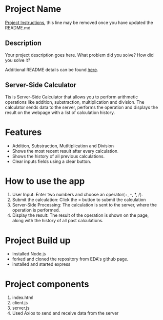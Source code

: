 # Project Name

[Project Instructions](./INSTRUCTIONS.md), this line may be removed once you have updated the README.md

## Description

Your project description goes here. What problem did you solve? How did you solve it?

Additional README details can be found [here](https://github.com/PrimeAcademy/readme-template/blob/master/README.md).

## Server-Side Calculator

Tis is Server-Side Calculator that allows you to perform arithmetic operations like addition, substraction, multiplication and division. The calculator sends data to the server, performs the operation and displays the result on the webpage with a list of calculation history.

# Features

- Addition, Substraction, Mutltiplication and Division
- Shows the most recent result after every calculation.
- Shows the history of all previous calculations.
- Clear inputs fields using a clear button.

# How to use the app

1. User Input: Enter two numbers and choose an operator(+, -, \*, /).
2. Submit the calculation: Click the = button to submit the calculation
3. Server-Side Processing: The calculation is sent to the server, where the operation is performed.
4. Display the result: The result of the operation is shown on the page, along with the history of all past calculations.

# Project Build up

- Installed Node.js
- forked and cloned the repository from EDA's github page.
- installed and started express

# Project components

1. index.html
2. client.js
3. server.js
4. Used Axios to send and receive data from the server
